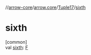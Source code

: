 //[arrow-core](../../../index.md)/[arrow.core](../index.md)/[Tuple17](index.md)/[sixth](sixth.md)

# sixth

[common]\
val [sixth](sixth.md): [F](index.md)
